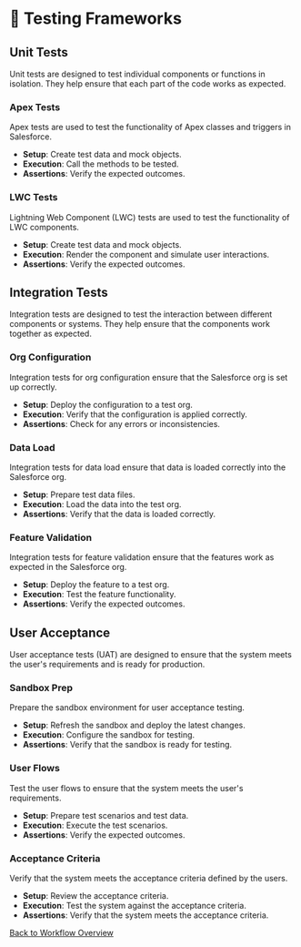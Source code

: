 # 🧪 Testing Frameworks

## Unit Tests

Unit tests are designed to test individual components or functions in isolation. They help ensure that each part of the code works as expected.

### Apex Tests

Apex tests are used to test the functionality of Apex classes and triggers in Salesforce.

- **Setup**: Create test data and mock objects.
- **Execution**: Call the methods to be tested.
- **Assertions**: Verify the expected outcomes.

### LWC Tests

Lightning Web Component (LWC) tests are used to test the functionality of LWC components.

- **Setup**: Create test data and mock objects.
- **Execution**: Render the component and simulate user interactions.
- **Assertions**: Verify the expected outcomes.

## Integration Tests

Integration tests are designed to test the interaction between different components or systems. They help ensure that the components work together as expected.

### Org Configuration

Integration tests for org configuration ensure that the Salesforce org is set up correctly.

- **Setup**: Deploy the configuration to a test org.
- **Execution**: Verify that the configuration is applied correctly.
- **Assertions**: Check for any errors or inconsistencies.

### Data Load

Integration tests for data load ensure that data is loaded correctly into the Salesforce org.

- **Setup**: Prepare test data files.
- **Execution**: Load the data into the test org.
- **Assertions**: Verify that the data is loaded correctly.

### Feature Validation

Integration tests for feature validation ensure that the features work as expected in the Salesforce org.

- **Setup**: Deploy the feature to a test org.
- **Execution**: Test the feature functionality.
- **Assertions**: Verify the expected outcomes.

## User Acceptance

User acceptance tests (UAT) are designed to ensure that the system meets the user's requirements and is ready for production.

### Sandbox Prep

Prepare the sandbox environment for user acceptance testing.

- **Setup**: Refresh the sandbox and deploy the latest changes.
- **Execution**: Configure the sandbox for testing.
- **Assertions**: Verify that the sandbox is ready for testing.

### User Flows

Test the user flows to ensure that the system meets the user's requirements.

- **Setup**: Prepare test scenarios and test data.
- **Execution**: Execute the test scenarios.
- **Assertions**: Verify the expected outcomes.

### Acceptance Criteria

Verify that the system meets the acceptance criteria defined by the users.

- **Setup**: Review the acceptance criteria.
- **Execution**: Test the system against the acceptance criteria.
- **Assertions**: Verify that the system meets the acceptance criteria.

[Back to Workflow Overview](./index.md)
